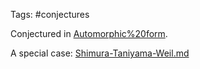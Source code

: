 Tags: #conjectures 

Conjectured in [Automorphic%20form](Automorphic%20form).

A special case: [Shimura-Taniyama-Weil.md](Shimura-Taniyama-Weil.md)